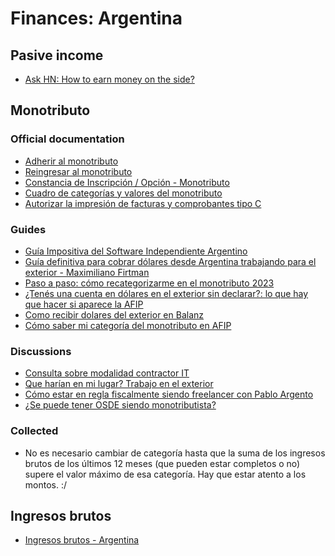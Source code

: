 # Finances: Argentina

## Pasive income

* [Ask HN: How to earn money on the side?](https://news.ycombinator.com/item?id=22519958)

## Monotributo

### Official documentation

* [Adherir al monotributo](https://www.argentina.gob.ar/servicio/adherir-al-monotributo)
* [Reingresar al monotributo](https://serviciosweb.afip.gob.ar/genericos/guiasPasoPaso/VerGuia.aspx?id=396)
* [Constancia de Inscripción / Opción - Monotributo](https://seti.afip.gob.ar/padron-puc-constancia-internet/ConsultaConstanciaAction.do)
* [Cuadro de categorías y valores del monotributo](https://www.afip.gob.ar/monotributo/categorias.asp)
* [Autorizar la impresión de facturas y comprobantes tipo C](https://www.argentina.gob.ar/servicio/autorizar-la-impresion-de-facturas-y-comprobantes-tipo-c)

### Guides

* [Guía Impositiva del Software Independiente Argentino](https://github.com/sergiokas/indie-dev-ar)
* [Guía definitiva para cobrar dólares desde Argentina trabajando para el exterior - Maximiliano Firtman](https://maxifirtman.medium.com/gu%C3%ADa-definitiva-para-cobrar-d%C3%B3lares-por-trabajos-del-exterior-en-argentina-impuestos-y-1d8ad2683c85)
* [Paso a paso: cómo recategorizarme en el monotributo 2023](https://eleconomista.com.ar/economia/paso-paso-como-recategorizarme-monotributo-2023-n59045)
* [¿Tenés una cuenta en dólares en el exterior sin declarar?: lo que hay que hacer si aparece la AFIP](https://www.iproup.com/economia-digital/37376-que-hacer-con-afip-si-tenes-una-cuenta-sin-declarar-en-exterior)
* [Como recibir dolares del exterior en Balanz](https://www.youtube.com/watch?v=JzGpsS0mTFI&ab_channel=ArielMangani)
* [Cómo saber mi categoría del monotributo en AFIP](https://eleconomista.com.ar/economia/como-saber-mi-categoria-del-monotributo-en-afip-n59755)

### Discussions

* [Consulta sobre modalidad contractor IT](https://www.reddit.com/r/argentina/comments/smu0at/consulta_sobre_modalidad_contractor_it/)
* [Que harían en mi lugar? Trabajo en el exterior](https://www.reddit.com/r/devsarg/comments/s8zt4b/que_har%C3%ADan_en_mi_lugar_trabajo_en_el_exterior/)
* [Cómo estar en regla fiscalmente siendo freelancer con Pablo Argento](https://wanderlancers.com/como-estar-en-regla-fiscalmente-siendo-freelancer/)
* [¿Se puede tener OSDE siendo monotributista?](https://www.reddit.com/r/merval/comments/yljjr0/se_puede_tener_osde_siendo_monotributista/)

### Collected

* No es necesario cambiar de categoría hasta que la suma de los ingresos brutos
  de los últimos 12 meses (que pueden estar completos o no) supere el valor
  máximo de esa categoría. Hay que estar atento a los montos. :/

## Ingresos brutos

* [Ingresos brutos - Argentina](https://www.argentina.gob.ar/ingresosbrutos)
